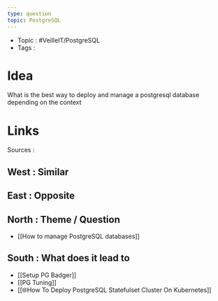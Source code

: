 ```yaml
---
type: question
topic: PostgreSQL  
---
```


- Topic : #VeilleIT/PostgreSQL 
- Tags : 

# Idea


What is the best way to deploy and manage a postgresql database depending on the context


# Links

Sources :

## West : Similar

## East : Opposite

## North : Theme / Question

- [[How to manage PostgreSQL databases]]

## South : What does it lead to

- [[Setup PG Badger]]
- [[PG Tuning]]
- [[🌐How To Deploy PostgreSQL Statefulset Cluster On Kubernetes]]

